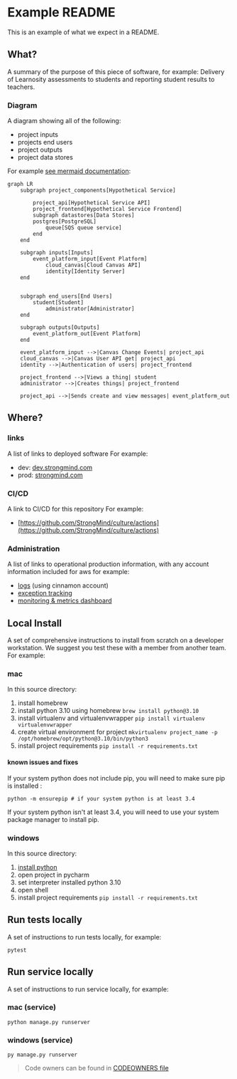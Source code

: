 # Example README

This is an example of what we expect in a README.

## What?

A summary of the purpose of this piece of software, for example:
Delivery of Learnosity assessments to students and reporting student results to teachers.

### Diagram

A diagram showing all of the following:

* project inputs
* projects end users
* project outputs
* project data stores

For example [see mermaid documentation](https://mermaid-js.github.io/mermaid/#/./flowchart?id=flowcharts-basic-syntax):

```mermaid
graph LR
    subgraph project_components[Hypothetical Service]
    
        project_api[Hypothetical Service API]
        project_frontend[Hypothetical Service Frontend]
        subgraph datastores[Data Stores]
        postgres[PostgreSQL]
            queue[SQS queue service]
        end
    end

    subgraph inputs[Inputs]
        event_platform_input[Event Platform]
            cloud_canvas[Cloud Canvas API]
            identity[Identity Server]
    end
    

    subgraph end_users[End Users]
        student[Student]
            administrator[Administrator]
    end
    
    subgraph outputs[Outputs]
        event_platform_out[Event Platform]
    end
    
    event_platform_input -->|Canvas Change Events| project_api
    cloud_canvas -->|Canvas User API get| project_api
    identity -->|Authentication of users| project_frontend
    
    project_frontend -->|Views a thing| student
    administrator -->|Creates things| project_frontend
    
    project_api -->|Sends create and view messages| event_platform_out

```

## Where?

### links

A list of links to deployed software
For example:

* dev: [dev.strongmind.com](https://dev.strongmind.com)
* prod: [strongmind.com](https://strongmind.com)

### CI/CD

A link to CI/CD for this repository
For example:

* [https://github.com/StrongMind/culture/actions](https://github.com/StrongMind/culture/actions)

### Administration
A list of links to operational production information, with any account information included for aws for example:

* [logs](https://us-west-2.console.aws.amazon.com/cloudwatch/home?region=us-west-2#logsV2:logs-insights$3FqueryDetail$[…]*2flambda*2fid-mapper-prod$2529$2529) (using cinnamon account)
* [exception tracking](https://sentry.io/organizations/strongmind-4j/projects/id-mapper/?project=6262579)
* [monitoring & metrics dashboard](https://us-west-2.console.aws.amazon.com/cloudwatch/home?region=us-west-2#dashboards:name=identifier-mapper-prod)

## Local Install

A set of comprehensive instructions to install from scratch on a developer workstation. We suggest you test these with a member from another team. For example:

### mac

In this source directory:

1. install homebrew
2. install python 3.10 using homebrew `brew install python@3.10`
3. install virtualenv and virtualenvwrapper `pip install virtualenv virtualenvwrapper`
4. create virtual environment for project `mkvirtualenv project_name -p /opt/homebrew/opt/python@3.10/bin/python3`
5. install project requirements `pip install -r requirements.txt`

#### known issues and fixes

If your system python does not include pip, you will need to make sure pip is installed :

```console
python -m ensurepip # if your system python is at least 3.4
```

If your system python isn't at least 3.4, you will need to use your system package manager to install pip.

### windows

In this source directory:

1. [install python](https://www.python.org/downloads/release/python-3105/)
2. open project in pycharm
3. set interpreter installed python 3.10
4. open shell
5. install project requirements `pip install -r requirements.txt`

## Run tests locally

A set of instructions to run tests locally, for example:

```console
pytest
```

## Run service locally

A set of instructions to run service locally, for example:

### mac (service)

```console
python manage.py runserver
```

### windows (service)

```console
py manage.py runserver
```

> Code owners can be found in [CODEOWNERS file](./CODEOWNERS)
